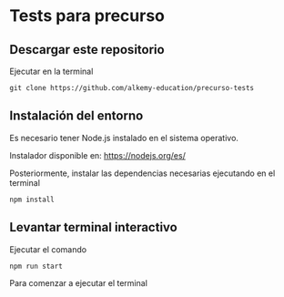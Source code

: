 # Tests para precurso

## Descargar este repositorio

Ejecutar en la terminal
```
git clone https://github.com/alkemy-education/precurso-tests 
```

## Instalación del entorno

Es necesario tener Node.js instalado en el sistema operativo.

Instalador disponible en: https://nodejs.org/es/

Posteriormente, instalar las dependencias necesarias ejecutando en el terminal

```
npm install
```


## Levantar terminal interactivo

Ejecutar el comando 
```
npm run start
```
Para comenzar a ejecutar el terminal




